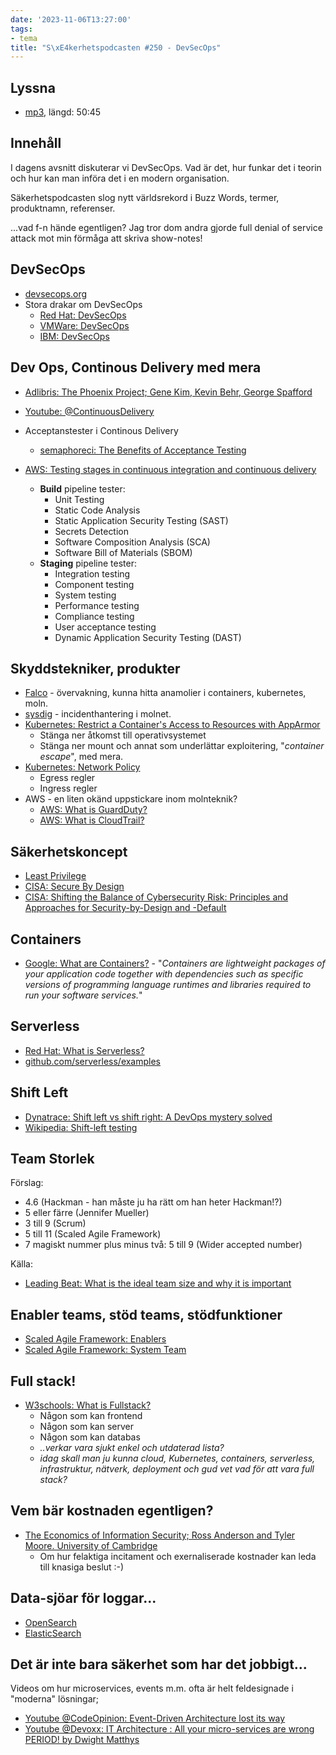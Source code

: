 ```yaml
---
date: '2023-11-06T13:27:00'
tags:
- tema
title: "S\xE4kerhetspodcasten #250 - DevSecOps"
---
```

## Lyssna
* [mp3](https://traffic.libsyn.com/secure/sakerhetspodcasten/2023-10-18_DevSecOps.mp3?dest-id=117848), längd: 50:45

## Innehåll
I dagens avsnitt diskuterar vi DevSecOps. Vad är det, hur funkar det i teorin och
hur kan man införa det i en modern organisation.

Säkerhetspodcasten slog nytt världsrekord i Buzz Words, termer, produktnamn, referenser.

...vad f-n hände egentligen?
Jag tror dom andra gjorde full denial of service attack mot min förmåga att skriva show-notes!

## DevSecOps

* [devsecops.org](https://www.devsecops.org/)
* Stora drakar om DevSecOps
  * [Red Hat: DevSecOps](https://www.redhat.com/en/topics/devops/what-is-devsecops)
  * [VMWare: DevSecOps](https://www.vmware.com/se/topics/glossary/content/devsecops.html)
  * [IBM: DevSecOps](https://www.ibm.com/topics/devsecops)

## Dev Ops, Continous Delivery med mera

* [Adlibris: The Phoenix Project;  Gene Kim, Kevin Behr, George Spafford](https://www.adlibris.com/se/bok/the-phoenix-project-9781942788294)
* [Youtube: @ContinuousDelivery](https://www.youtube.com/@ContinuousDelivery)

* Acceptanstester i Continous Delivery
  * [semaphoreci: The Benefits of Acceptance Testing](https://semaphoreci.com/blog/the-benefits-of-acceptance-testing)

* [AWS: Testing stages in continuous integration and continuous delivery](https://docs.aws.amazon.com/whitepapers/latest/practicing-continuous-integration-continuous-delivery/testing-stages-in-continuous-integration-and-continuous-delivery.html)
  * **Build** pipeline tester:
    * Unit Testing
    * Static Code Analysis
    * Static Application Security Testing (SAST)
    * Secrets Detection
    * Software Composition Analysis (SCA)
    * Software Bill of Materials (SBOM)
  * **Staging** pipeline tester:
    * Integration testing
    * Component testing
    * System testing
    * Performance testing
    * Compliance testing
    * User acceptance testing
    * Dynamic Application Security Testing (DAST)

## Skyddstekniker, produkter

* [Falco](https://falco.org/) - övervakning, kunna hitta anamolier i containers, kubernetes, moln.
* [sysdig](https://sysdig.com/) - incidenthantering i molnet.
* [Kubernetes: Restrict a Container's Access to Resources with AppArmor](https://kubernetes.io/docs/tutorials/security/apparmor/)
  * Stänga ner åtkomst till operativsystemet
  * Stänga ner mount och annat som underlättar exploitering, "_container escape_", med mera.
* [Kubernetes: Network Policy](https://kubernetes.io/docs/concepts/services-networking/network-policies/)
  * Egress regler
  * Ingress regler
* AWS - en liten okänd uppstickare inom molnteknik?
  * [AWS: What is GuardDuty?](https://docs.aws.amazon.com/guardduty/latest/ug/what-is-guardduty.html)
  * [AWS: What is CloudTrail?](https://docs.aws.amazon.com/awscloudtrail/latest/userguide/cloudtrail-user-guide.html)

## Säkerhetskoncept

* [Least Privilege](https://csrc.nist.gov/glossary/term/least_privilege)
* [CISA: Secure By Design](https://www.cisa.gov/securebydesign)
* [CISA: Shifting the Balance of Cybersecurity Risk: Principles and Approaches for Security-by-Design and -Default](https://www.cisa.gov/sites/default/files/2023-04/principles_approaches_for_security-by-design-default_508_0.pdf)

## Containers

* [Google: What are Containers?](https://cloud.google.com/learn/what-are-containers) -
  "_Containers are lightweight packages of your application code together with dependencies such as specific versions of programming language runtimes and libraries required to run your software services._"

## Serverless

* [Red Hat: What is Serverless?](https://www.redhat.com/en/topics/cloud-native-apps/what-is-serverless)
* [github.com/serverless/examples](https://github.com/serverless/examples)

## Shift Left

* [Dynatrace: Shift left vs shift right: A DevOps mystery solved](https://www.dynatrace.com/news/blog/what-is-shift-left-and-what-is-shift-right/)
* [Wikipedia: Shift-left testing](https://en.wikipedia.org/wiki/Shift-left_testing)

## Team Storlek

Förslag:

* 4.6 (Hackman - han måste ju ha rätt om han heter Hackman!?)
* 5 eller färre (Jennifer Mueller)
* 3 till 9 (Scrum)
* 5 till 11 (Scaled Agile Framework)
* 7 magiskt nummer plus minus två: 5 till 9 (Wider accepted number)

Källa:

* [Leading Beat: What is the ideal team size and why it is important](https://www.leadingbeat.com/what-is-the-ideal-team-size-and-why-it-is-important/)

## Enabler teams, stöd teams, stödfunktioner

* [Scaled Agile Framework: Enablers](https://scaledagileframework.com/enablers/)
* [Scaled Agile Framework: System Team](https://scaledagileframework.com/system-team/)

## Full stack!

* [W3schools: What is Fullstack?](https://www.w3schools.com/whatis/whatis_fullstack.asp)
  * Någon som kan frontend
  * Någon som kan server
  * Någon som kan databas
  * _..verkar vara sjukt enkel och utdaterad lista?_
  * _idag skall man ju kunna cloud, Kubernetes, containers, serverless, infrastruktur, nätverk, deployment och gud vet vad för att vara full stack?_

## Vem bär kostnaden egentligen?

* [The Economics of Information Security; Ross Anderson and Tyler Moore. University of Cambridge](https://www.cl.cam.ac.uk/~rja14/Papers/sciecon2.pdf)
  * Om hur felaktiga incitament och exernaliserade kostnader kan leda till knasiga beslut :-)

## Data-sjöar för loggar...

* [OpenSearch](https://opensearch.org/)
* [ElasticSearch](https://www.elastic.co/)

## Det är inte bara säkerhet som har det jobbigt...

Videos om hur microservices, events m.m. ofta är helt feldesignade i "moderna" lösningar;

* [Youtube @CodeOpinion: Event-Driven Architecture lost its way](https://www.youtube.com/watch?v=YusVrd9rHJU)
* [Youtube @Devoxx: IT Architecture : All your micro-services are wrong PERIOD! by Dwight Matthys](https://www.youtube.com/watch?v=Qf5gP10V-kY)


